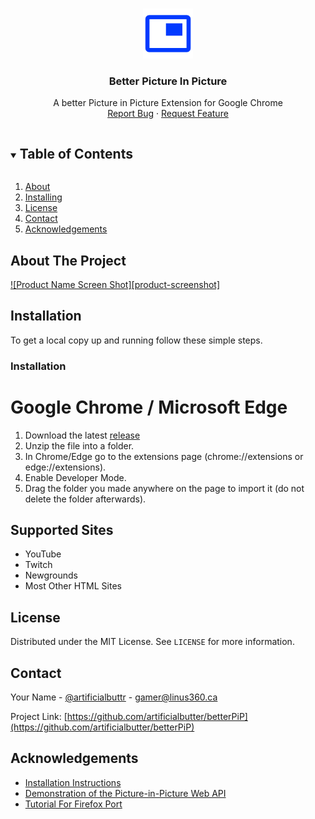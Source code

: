 <!-- PROJECT LOGO -->
<br />
<p align="center">
  <a href="https://github.com/artificialbutter/betterPiP">
    <img src="images/icon.png" alt="Logo" width="80" height="80">
  </a>

  <h3 align="center">Better Picture In Picture</h3>

  <p align="center">
    A better Picture in Picture Extension for Google Chrome
    <br />
    <a href="https://github.com/artificialbutter/betterPiP/issues">Report Bug</a>
    ·
    <a href="https://github.com/artificialbutter/betterPiP/issues">Request Feature</a>
  </p>
</p>



<!-- TABLE OF CONTENTS -->
<details open="open">
  <summary><h2 style="display: inline-block">Table of Contents</h2></summary>
  <ol>
    <li>
      <a href="#about-the-project">About</a>
    </li>
    <li>
      <a href="#installation">Installing</a>
    </li>
    <li><a href="#license">License</a></li>
    <li><a href="#contact">Contact</a></li>
    <li><a href="#acknowledgements">Acknowledgements</a></li>
  </ol>
</details>



<!-- ABOUT THE PROJECT -->
## About The Project

[![Product Name Screen Shot][product-screenshot]](https://example.com)



<!-- GETTING STARTED -->
## Installation

To get a local copy up and running follow these simple steps.


### Installation

# Google Chrome / Microsoft Edge
1. Download the latest <a href="https://github.com/artificialbutter/betterPiP/releases">release</a>
2. Unzip the file into a folder.
3. In Chrome/Edge go to the extensions page (chrome://extensions or edge://extensions).
4. Enable Developer Mode.
5. Drag the folder you made anywhere on the page to import it (do not delete the folder afterwards).


<!-- USAGE EXAMPLES -->
## Supported Sites

<ul>
  <li>YouTube</li>
  <li>Twitch</li>
  <li>Newgrounds</li>
  <li>Most Other HTML Sites</li>
</ul>


<!-- LICENSE -->
## License

Distributed under the MIT License. See `LICENSE` for more information.



<!-- CONTACT -->
## Contact

Your Name - [@artificialbuttr](https://twitter.com/artificialbuttr) - gamer@linus360.ca

Project Link: [https://github.com/artificialbutter/betterPiP](https://github.com/artificialbutter/betterPiP)



<!-- ACKNOWLEDGEMENTS -->
## Acknowledgements

* [Installation Instructions](https://github.com/iamadamdev/bypass-paywalls-chrome)
* [Demonstration of the Picture-in-Picture Web API](https://github.com/GoogleChromeLabs/picture-in-picture-chrome-extension)
* [Tutorial For Firefox Port](https://blog.chosunghyun.com/porting-a-chrome-extension-to-firefox-add-on/)





<!-- MARKDOWN LINKS & IMAGES -->
<!-- https://www.markdownguide.org/basic-syntax/#reference-style-links -->
[contributors-shield]: https://img.shields.io/github/contributors/artificialbutter/repo.svg?style=for-the-badge
[contributors-url]: https://github.com/artificialbutter/repo/graphs/contributors
[forks-shield]: https://img.shields.io/github/forks/artificialbutter/repo.svg?style=for-the-badge
[forks-url]: https://github.com/artificialbutter/repo/network/members
[stars-shield]: https://img.shields.io/github/stars/artificialbutter/repo.svg?style=for-the-badge
[stars-url]: https://github.com/artificialbutter/repo/stargazers
[issues-shield]: https://img.shields.io/github/issues/artificialbutter/repo.svg?style=for-the-badge
[issues-url]: https://github.com/artificialbutter/repo/issues
